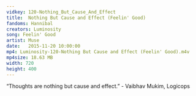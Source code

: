 ```yaml
---
vidkey: 120-Nothing_But_Cause_And_Effect
title:  Nothing But Cause and Effect (Feelin' Good)
fandoms: Hannibal
creators: Luminosity
song: Feelin' Good
artist: Muse
date:   2015-11-20 10:00:00
mp4: Luminosity-120-Nothing But Cause and Effect (Feelin' Good).m4v
mp4size: 18.63 MB
width: 720
height: 400
---
```


“Thoughts are nothing but cause and effect.”  -  Vaibhav Mukim, Logicops
  